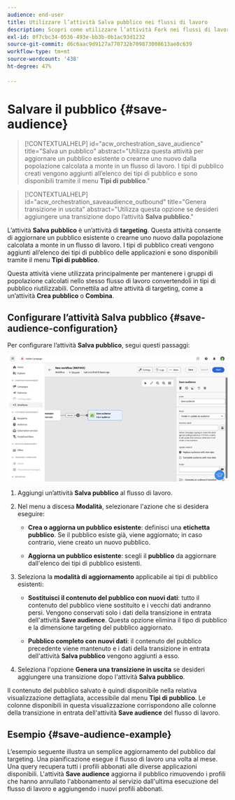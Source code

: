 ```yaml
---
audience: end-user
title: Utilizzare l’attività Salva pubblico nei flussi di lavoro
description: Scopri come utilizzare l’attività Fork nei flussi di lavoro
exl-id: 0f7cbc34-0536-493e-bb3b-0b1ac93d1232
source-git-commit: d6c6aac9d9127a770732b709873008613ae8c639
workflow-type: tm+mt
source-wordcount: '438'
ht-degree: 47%

---
```


# Salvare il pubblico {#save-audience}

>[!CONTEXTUALHELP]
>id="acw_orchestration_save_audience"
>title="Salva un pubblico"
>abstract="Utilizza questa attività per aggiornare un pubblico esistente o crearne uno nuovo dalla popolazione calcolata a monte in un flusso di lavoro. I tipi di pubblico creati vengono aggiunti all’elenco dei tipi di pubblico e sono disponibili tramite il menu **Tipi di pubblico**."

>[!CONTEXTUALHELP]
>id="acw_orchestration_saveaudience_outbound"
>title="Genera transizione in uscita"
>abstract="Utilizza questa opzione se desideri aggiungere una transizione dopo l’attività **Salva pubblico**."

L’attività **Salva pubblico** è un’attività di **targeting**. Questa attività consente di aggiornare un pubblico esistente o crearne uno nuovo dalla popolazione calcolata a monte in un flusso di lavoro. I tipi di pubblico creati vengono aggiunti all’elenco dei tipi di pubblico delle applicazioni e sono disponibili tramite il menu **Tipi di pubblico**.

Questa attività viene utilizzata principalmente per mantenere i gruppi di popolazione calcolati nello stesso flusso di lavoro convertendoli in tipi di pubblico riutilizzabili. Connettila ad altre attività di targeting, come a un’attività **Crea pubblico** o **Combina**.

## Configurare l’attività Salva pubblico {#save-audience-configuration}

Per configurare l’attività **Salva pubblico**, segui questi passaggi:

![Descrizione: configurazione del flusso di lavoro per l&#39;attività Save audience](../assets/workflow-save-audience.png)

1. Aggiungi un’attività **Salva pubblico** al flusso di lavoro.

1. Nel menu a discesa **Modalità**, selezionare l&#39;azione che si desidera eseguire:

   * **Crea o aggiorna un pubblico esistente**: definisci una **etichetta pubblico**. Se il pubblico esiste già, viene aggiornato; in caso contrario, viene creato un nuovo pubblico.

   * **Aggiorna un pubblico esistente**: scegli il **pubblico** da aggiornare dall&#39;elenco dei tipi di pubblico esistenti.

1. Seleziona la **modalità di aggiornamento** applicabile ai tipi di pubblico esistenti:

   * **Sostituisci il contenuto del pubblico con nuovi dati**: tutto il contenuto del pubblico viene sostituito e i vecchi dati andranno persi. Vengono conservati solo i dati della transizione in entrata dell&#39;attività **Save audience**. Questa opzione elimina il tipo di pubblico e la dimensione targeting del pubblico aggiornato.

   * **Pubblico completo con nuovi dati**: il contenuto del pubblico precedente viene mantenuto e i dati della transizione in entrata dell&#39;attività **Salva pubblico** vengono aggiunti a esso.

1. Seleziona l&#39;opzione **Genera una transizione in uscita** se desideri aggiungere una transizione dopo l&#39;attività **Salva pubblico**.

Il contenuto del pubblico salvato è quindi disponibile nella relativa visualizzazione dettagliata, accessibile dal menu **Tipi di pubblico**. Le colonne disponibili in questa visualizzazione corrispondono alle colonne della transizione in entrata dell&#39;attività **Save audience** del flusso di lavoro.

## Esempio {#save-audience-example}

L’esempio seguente illustra un semplice aggiornamento del pubblico dal targeting. Una pianificazione esegue il flusso di lavoro una volta al mese. Una query recupera tutti i profili abbonati alle diverse applicazioni disponibili. L&#39;attività **Save audience** aggiorna il pubblico rimuovendo i profili che hanno annullato l&#39;abbonamento al servizio dall&#39;ultima esecuzione del flusso di lavoro e aggiungendo i nuovi profili abbonati.